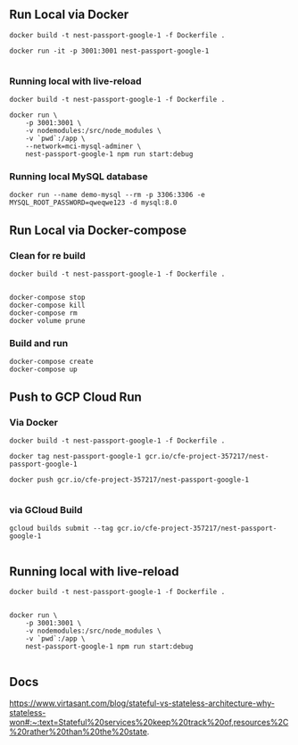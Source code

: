 ## Run Local via Docker
```
docker build -t nest-passport-google-1 -f Dockerfile .

docker run -it -p 3001:3001 nest-passport-google-1


```
### Running local with live-reload
```
docker build -t nest-passport-google-1 -f Dockerfile .

docker run \
    -p 3001:3001 \
    -v nodemodules:/src/node_modules \
    -v `pwd`:/app \
    --network=mci-mysql-adminer \
    nest-passport-google-1 npm run start:debug
```

### Running local MySQL database
```
docker run --name demo-mysql --rm -p 3306:3306 -e MYSQL_ROOT_PASSWORD=qweqwe123 -d mysql:8.0

```

## Run Local via Docker-compose
### Clean for re build
```
docker build -t nest-passport-google-1 -f Dockerfile .


docker-compose stop
docker-compose kill
docker-compose rm
docker volume prune

```
### Build and run
```
docker-compose create
docker-compose up

```

## Push to GCP Cloud Run
### Via Docker
```
docker build -t nest-passport-google-1 -f Dockerfile .

docker tag nest-passport-google-1 gcr.io/cfe-project-357217/nest-passport-google-1

docker push gcr.io/cfe-project-357217/nest-passport-google-1


```

### via GCloud Build
```
gcloud builds submit --tag gcr.io/cfe-project-357217/nest-passport-google-1


```

## Running local with live-reload
```
docker build -t nest-passport-google-1 -f Dockerfile .


docker run \
    -p 3001:3001 \
    -v nodemodules:/src/node_modules \
    -v `pwd`:/app \
    nest-passport-google-1 npm run start:debug


```

## Docs

https://www.virtasant.com/blog/stateful-vs-stateless-architecture-why-stateless-won#:~:text=Stateful%20services%20keep%20track%20of,resources%2C%20rather%20than%20the%20state.